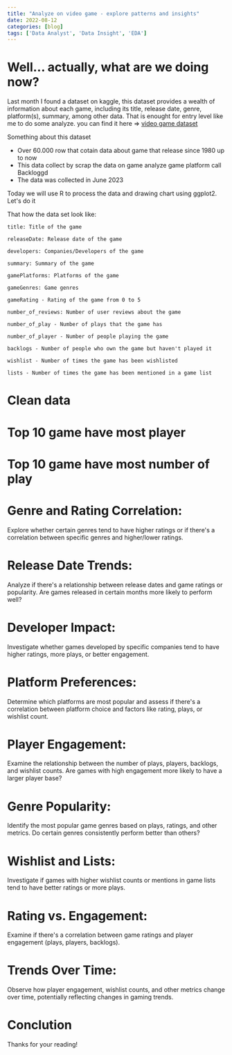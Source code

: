 ```yaml
---
title: "Analyze on video game - explore patterns and insights"
date: 2022-08-12
categories: [blog]
tags: ['Data Analyst', 'Data Insight', 'EDA']
---
```


# Well... actually, what are we doing now?

Last month I found a dataset on kaggle, this dataset provides a wealth of information about each game, including its title, release date, genre, platform(s), summary, among other data. That is enought for entry level like me to do some analyze. you can find it here =>
<a href="https://www.kaggle.com/datasets/matheusfonsecachaves/popular-video-games">video game dataset</a>

Something about this dataset
- Over 60.000 row that cotain data about game that release since 1980 up to now
- This data collect by scrap the data on game analyze game platform call Backloggd
- The data was collected in June 2023

Today we will use R to process the data and drawing chart using ggplot2. Let's do it

That how the data set look like:

    title: Title of the game

    releaseDate: Release date of the game

    developers: Companies/Developers of the game

    summary: Summary of the game

    gamePlatforms: Platforms of the game

    gameGenres: Game genres

    gameRating - Rating of the game from 0 to 5

    number_of_reviews: Number of user reviews about the game

    number_of_play - Number of plays that the game has

    number_of_player - Number of people playing the game

    backlogs - Number of people who own the game but haven't played it

    wishlist - Number of times the game has been wishlisted

    lists - Number of times the game has been mentioned in a game list

# Clean data

# Top 10 game have most player

# Top 10 game have most number of play

# Genre and Rating Correlation:

Explore whether certain genres tend to have higher ratings or if there's a correlation between specific genres and higher/lower ratings.
# Release Date Trends:

Analyze if there's a relationship between release dates and game ratings or popularity. Are games released in certain months more likely to perform well?
# Developer Impact:

Investigate whether games developed by specific companies tend to have higher ratings, more plays, or better engagement.
# Platform Preferences:

Determine which platforms are most popular and assess if there's a correlation between platform choice and factors like rating, plays, or wishlist count.
# Player Engagement:

Examine the relationship between the number of plays, players, backlogs, and wishlist counts. Are games with high engagement more likely to have a larger player base?
# Genre Popularity:

Identify the most popular game genres based on plays, ratings, and other metrics. Do certain genres consistently perform better than others?
# Wishlist and Lists:

Investigate if games with higher wishlist counts or mentions in game lists tend to have better ratings or more plays.
# Rating vs. Engagement:

Examine if there's a correlation between game ratings and player engagement (plays, players, backlogs).
# Trends Over Time:

Observe how player engagement, wishlist counts, and other metrics change over time, potentially reflecting changes in gaming trends.

# Conclution

Thanks for your reading!